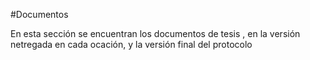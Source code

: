 #Documentos


En esta sección se encuentran los documentos de tesis , en la versión netregada en cada ocación, y la versión final del protocolo 
